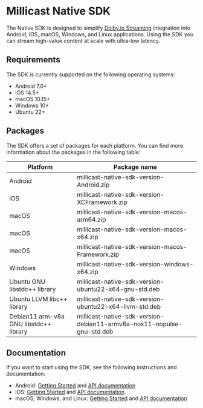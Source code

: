# Millicast Native SDK

The Native SDK is designed to simplify [Dolby.io Streaming](https://docs.dolby.io/streaming-apis/docs/introduction-to-streaming-apis) integration into Android, iOS, macOS, Windows, and Linux applications. Using the SDK you can stream high-value content at scale with ultra-low latency.

## Requirements

The SDK is currently supported on the following operating systems:
- Android 7.0+
- iOS 14.5+
- macOS 10.15+
- Windows 10+
- Ubuntu 22+

## Packages

The SDK offers a set of packages for each platform. You can find more information about the packages in the following table:

| Platform                               | Package name                                                           | 
| -------------------------------------- | ---------------------------------------------------------------------- |
| Android                                | millicast-native-sdk-version-Android.zip                           | 
| iOS                                    | millicast-native-sdk-version-XCFramework.zip                           | 
| macOS                                  | millicast-native-sdk-version-macos-arm64.zip                           |
| macOS                                  | millicast-native-sdk-version-macos-x64.zip                             |
| macOS                                  | millicast-native-sdk-version-macos-Framework.zip                       |
| Windows                                | millicast-native-sdk-version-windows-x64.zip                           |
| Ubuntu GNU libstdc++ library           | millicast-native-sdk-version-ubuntu22-x64-gnu-std.deb                  |
| Ubuntu LLVM libc++ library             | millicast-native-sdk-version-ubuntu22-x64-llvm-std.deb                 |
| Debian11 arm-v8a GNU libstdc++ library | millicast-native-sdk-version-debian11-armv8a-nox11-nopulse-gnu-std.deb |

## Documentation

If you want to start using the SDK, see the following instructions and documentation:

- Android: [Getting Started](https://docs.dolby.io/streaming-apis/docs/android) and [API documentation](https://millicast.github.io/doc/latest/android/index.html)
- iOS: [Getting Started](https://docs.dolby.io/streaming-apis/docs/ios) and [API documentation](https://millicast.github.io/doc/latest/apple/documentation/millicastsdk)
- macOS, Windows, and Linux: [Getting Started](https://docs.dolby.io/streaming-apis/docs/desktop) and [API documentation](https://millicast.github.io/doc/latest/cpp/index.html)
